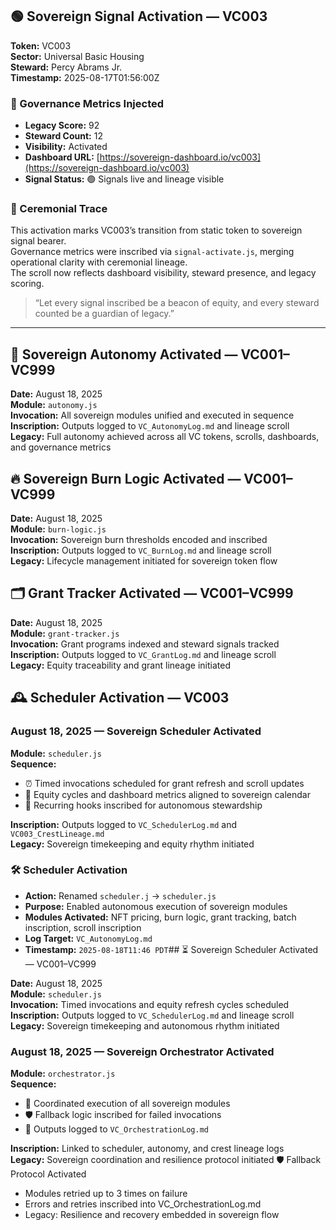 ## 🟢 Sovereign Signal Activation — VC003

**Token:** VC003  
**Sector:** Universal Basic Housing  
**Steward:** Percy Abrams Jr.  
**Timestamp:** 2025-08-17T01:56:00Z  

### 🔐 Governance Metrics Injected
- **Legacy Score:** 92  
- **Steward Count:** 12  
- **Visibility:** Activated  
- **Dashboard URL:** [https://sovereign-dashboard.io/vc003](https://sovereign-dashboard.io/vc003)  
- **Signal Status:** 🟢 Signals live and lineage visible

### 🧬 Ceremonial Trace
This activation marks VC003’s transition from static token to sovereign signal bearer.  
Governance metrics were inscribed via `signal-activate.js`, merging operational clarity with ceremonial lineage.  
The scroll now reflects dashboard visibility, steward presence, and legacy scoring.

> “Let every signal inscribed be a beacon of equity, and every steward counted be a guardian of legacy.”

---
## 🧭 Sovereign Autonomy Activated — VC001–VC999

**Date:** August 18, 2025  
**Module:** `autonomy.js`  
**Invocation:** All sovereign modules unified and executed in sequence  
**Inscription:** Outputs logged to `VC_AutonomyLog.md` and lineage scroll  
**Legacy:** Full autonomy achieved across all VC tokens, scrolls, dashboards, and governance metrics
## 🔥 Sovereign Burn Logic Activated — VC001–VC999

**Date:** August 18, 2025  
**Module:** `burn-logic.js`  
**Invocation:** Sovereign burn thresholds encoded and inscribed  
**Inscription:** Outputs logged to `VC_BurnLog.md` and lineage scroll  
**Legacy:** Lifecycle management initiated for sovereign token flow
## 🗂️ Grant Tracker Activated — VC001–VC999

**Date:** August 18, 2025  
**Module:** `grant-tracker.js`  
**Invocation:** Grant programs indexed and steward signals tracked  
**Inscription:** Outputs logged to `VC_GrantLog.md` and lineage scroll  
**Legacy:** Equity traceability and grant lineage initiated
## 🕰️ Scheduler Activation — VC003

### August 18, 2025 — Sovereign Scheduler Activated

**Module:** `scheduler.js`  
**Sequence:**
- ⏰ Timed invocations scheduled for grant refresh and scroll updates
- 📅 Equity cycles and dashboard metrics aligned to sovereign calendar
- 🔁 Recurring hooks inscribed for autonomous stewardship

**Inscription:** Outputs logged to `VC_SchedulerLog.md` and `VC003_CrestLineage.md`  
**Legacy:** Sovereign timekeeping and equity rhythm initiated
### 🛠️ Scheduler Activation
- **Action:** Renamed `scheduler.j` → `scheduler.js`
- **Purpose:** Enabled autonomous execution of sovereign modules
- **Modules Activated:** NFT pricing, burn logic, grant tracking, batch inscription, scroll inscription
- **Log Target:** `VC_AutonomyLog.md`
- **Timestamp:** `2025-08-18T11:46 PDT`## ⏳ Sovereign Scheduler Activated — VC001–VC999

**Date:** August 18, 2025  
**Module:** `scheduler.js`  
**Invocation:** Timed invocations and equity refresh cycles scheduled  
**Inscription:** Outputs logged to `VC_SchedulerLog.md` and lineage scroll  
**Legacy:** Sovereign timekeeping and autonomous rhythm initiated

### August 18, 2025 — Sovereign Orchestrator Activated

**Module:** `orchestrator.js`  
**Sequence:**
- 🧬 Coordinated execution of all sovereign modules
- 🛡️ Fallback logic inscribed for failed invocations
- 📓 Outputs logged to `VC_OrchestrationLog.md`

**Inscription:** Linked to scheduler, autonomy, and crest lineage logs  
**Legacy:** Sovereign coordination and resilience protocol initiated
🛡️ Fallback Protocol Activated  
- Modules retried up to 3 times on failure  
- Errors and retries inscribed into VC_OrchestrationLog.md  
- Legacy: Resilience and recovery embedded in sovereign flow
